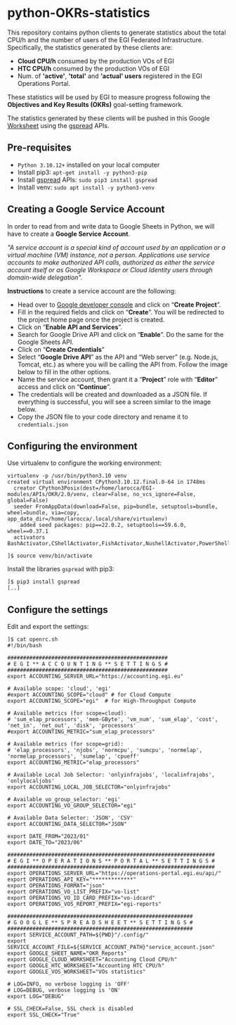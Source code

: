 # python-OKRs-statistics
This repository contains python clients to generate statistics about the total CPU/h and the number of users of the EGI Federated Infrastructure. 
Specifically, the statistics generated by these clients are:
- **Cloud CPU/h** consumed by the production VOs of EGI
- **HTC CPU/h** consumed by the production VOs of EGI
- Num. of **'active'**, **'total'** and **'actual' users** registered in the EGI Operations Portal. 

These statistics will be used by EGI to measure progress following the **Objectives and Key Results (OKRs)** goal-setting framework.

The statistics generated by these clients will be pushed in this Google <a href="https://docs.google.com/spreadsheets/d/1B1Sqf1UiN9pY_fGbWe5G1zKA2UzsekOVbLCtiiMFAXk/edit#">Worksheet</a> using the <a href="https://docs.gspread.org/en/v5.10.0/">gspread</a> APIs.

## Pre-requisites
* `Python 3.10.12+` installed on your local computer
* Install pip3: `apt-get install -y python3-pip`
* Install <a href="https://docs.gspread.org/en/v5.10.0/">gspread</a> APIs: `sudo pip3 install gspread`
* Install venv: `sudo apt install -y python3-venv`

## Creating a Google Service Account
In order to read from and write data to Google Sheets in Python, we will have to create a **Google Service Account**.

_"A service account is a special kind of account used by an application or a virtual machine (VM) instance, not a person. 
Applications use service accounts to make authorized API calls, authorized as either the service account itself or as Google Workspace 
or Cloud Identity users through domain-wide delegation"._

**Instructions** to create a service account are the following:
* Head over to <a href="https://console.developers.google.com/">Google developer console</a> and click on “**Create Project**”.
* Fill in the required fields and click on “**Create**”. You will be redirected to the project home page once the project is created.
* Click on “**Enable API and Services**”.
* Search for Google Drive API and click on “**Enable**”. Do the same for the Google Sheets API.
* Click on “**Create Credentials**”
* Select “**Google Drive API**” as the API and “Web server” (e.g. Node.js, Tomcat, etc.) as where you will be calling the API from. Follow the image below to fill in the other options.
* Name the service account, then grant it a “**Project**” role with “**Editor**” access and click on “**Continue**”.
* The credentials will be created and downloaded as a JSON file. If everything is successful, you will see a screen similar to the image below.
* Copy the JSON file to your code directory and rename it to `credentials.json`

## Configuring the environment

Use virtualenv to configure the working environment:

```
virtualenv -p /usr/bin/python3.10 venv
created virtual environment CPython3.10.12.final.0-64 in 1748ms
  creator CPython3Posix(dest=/home/larocca/EGI-modules/APIs/OKR/2.0/venv, clear=False, no_vcs_ignore=False, global=False)
  seeder FromAppData(download=False, pip=bundle, setuptools=bundle, wheel=bundle, via=copy, app_data_dir=/home/larocca/.local/share/virtualenv)
    added seed packages: pip==22.0.2, setuptools==59.6.0, wheel==0.37.1
  activators BashActivator,CShellActivator,FishActivator,NushellActivator,PowerShellActivator,PythonActivator

]$ source venv/bin/activate
```

Install the libraries `gspread` with pip3:

```
]$ pip3 install gspread
[..]
```

## Configure the settings

Edit and export the settings:

```
]$ cat openrc.sh 
#!/bin/bash

###################################################
# E G I ** A C C O U N T I N G ** S E T T I N G S #
###################################################
export ACCOUNTING_SERVER_URL="https://accounting.egi.eu"

# Available scope: 'cloud', 'egi'
#export ACCOUNTING_SCOPE="cloud" # for Cloud Compute
export ACCOUNTING_SCOPE="egi"  # for High-Throughput Compute

# Available metrics (for scope=cloud): 
# 'sum_elap_processors', 'mem-GByte', 'vm_num', 'sum_elap', 'cost', 'net_in', 'net_out', 'disk', 'processors'
#export ACCOUNTING_METRIC="sum_elap_processors"

# Available metrics (for scope=grid):
# 'elap_processors', 'njobs', 'normcpu', 'sumcpu', 'normelap', 'normelap_processors', 'sumelap', 'cpueff'
export ACCOUNTING_METRIC="elap_processors"

# Available Local Job Selector: 'onlyinfrajobs', 'localinfrajobs', 'onlylocaljobs'
export ACCOUNTING_LOCAL_JOB_SELECTOR="onlyinfrajobs"

# Available vo_group_selector: 'egi'
export ACCOUNTING_VO_GROUP_SELECTOR="egi"

# Available Data Selector: 'JSON', 'CSV'
export ACCOUNTING_DATA_SELECTOR="JSON"

export DATE_FROM="2023/01"
export DATE_TO="2023/06"

##################################################################
# E G I ** O P E R A T I O N S ** P O R T A L ** S E T T I N G S #
##################################################################
export OPERATIONS_SERVER_URL="https://operations-portal.egi.eu/api/"
export OPERATIONS_API_KEY="*************" 
export OPERATIONS_FORMAT="json"
export OPERATIONS_VO_LIST_PREFIX="vo-list"
export OPERATIONS_VO_ID_CARD_PREFIX="vo-idcard"
export OPERATIONS_VOS_REPORT_PREFIX="egi-reports"

###########################################################
# G O O G L E ** S P R E A D S H E E T ** S E T T I N G S #
###########################################################
export SERVICE_ACCOUNT_PATH=${PWD}"/.config/"
export SERVICE_ACCOUNT_FILE=${SERVICE_ACCOUNT_PATH}"service_account.json"
export GOOGLE_SHEET_NAME="OKR_Reports"
export GOOGLE_CLOUD_WORKSHEET="Accounting Cloud CPU/h"
export GOOGLE_HTC_WORKSHEET="Accounting HTC CPU/h"
export GOOGLE_VOS_WORKSHEET="VOs statistics"

# LOG=INFO, no verbose logging is 'OFF'
# LOG=DEBUG, verbose logging is 'ON'
export LOG="DEBUG"

# SSL_CHECK=False, SSL check is disabled
export SSL_CHECK="True"
```

